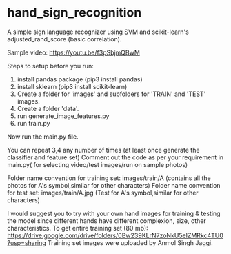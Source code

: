 # hand_sign_recognition
A simple sign language recognizer using SVM and scikit-learn's adjusted_rand_score (basic correlation).

Sample video: https://youtu.be/f3pSbjmQBwM

Steps to setup before you run:
1) install pandas package (pip3 install pandas)
2) install sklearn (pip3 install scikit-learn)
3) Create a folder for 'images' and subfolders for 'TRAIN' and 'TEST' images.
4) Create a folder 'data'.
5) run generate_image_features.py
6) run train.py

Now run the main.py file.


You can repeat 3,4 any number of times (at least once generate the classifier and feature set)
Comment out the code as per your requirement in main.py( for selecting video/test images/run on sample photos)

Folder name convention for training set:
images/train/A (contains all the photos for A's symbol,similar for other characters)
Folder name convention for test set:
images/train/A.jpg (Test for A's symbol,similar for other characters)


I would suggest you to try with your own hand images for training & testing the model since different hands have different complexion, size, other characteristics.
To get entire training set (80 mb): https://drive.google.com/drive/folders/0Bw239KLrN7zoNkU5elZMRkc4TU0?usp=sharing
Training set images were uploaded by Anmol Singh Jaggi.
